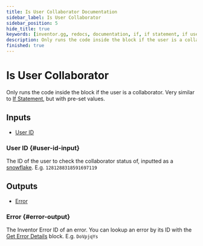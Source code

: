```yaml
---
title: Is User Collaborator Documentation
sidebar_label: Is User Collaborator
sidebar_position: 5
hide_title: true
keywords: [inventor.gg, redocs, documentation, if, if statement, if user is collaborator, is collaborator]
description: Only runs the code inside the block if the user is a collaborator. Very similar to [If Statement](/inventor-reference/blocks/flow-control/if-statement), but with pre-set values.
finished: true
---
```

# Is User Collaborator
Only runs the code inside the block if the user is a collaborator. Very similar to [If Statement](/inventor-reference/blocks/flow-control/if-statement), but with pre-set values.

## Inputs

- [User ID](#user-id-input)

### User ID {#user-id-input}
The ID of the user to check the collaborator status of, inputted as a [snowflake](/inventor-reference/types/string/snowflake). E.g. `1281288318591697119`

## Outputs

- [Error](#error-output)

### Error {#error-output}
The Inventor Error ID of an error. You can lookup an error by its ID with the [Get Error Details](/inventor-reference/blocks/utilities/get-error-details) block. E.g. `DoVpjqYs`